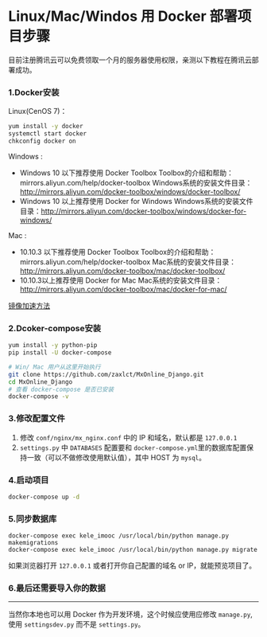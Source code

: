 # Linux/Mac/Windos 用 Docker 部署项目步骤
目前注册腾讯云可以免费领取一个月的服务器使用权限，亲测以下教程在腾讯云部署成功。

### 1.Docker安装
Linux(CenOS 7)：
```bash
yum install -y docker
systemctl start docker
chkconfig docker on
```
Windows :
- Windows 10 以下推荐使用 Docker Toolbox
Toolbox的介绍和帮助：mirrors.aliyun.com/help/docker-toolbox
Windows系统的安装文件目录：http://mirrors.aliyun.com/docker-toolbox/windows/docker-toolbox/
- Windows 10 以上推荐使用 Docker for Windows
Windows系统的安装文件目录：http://mirrors.aliyun.com/docker-toolbox/windows/docker-for-windows/

Mac :
- 10.10.3 以下推荐使用 Docker Toolbox
Toolbox的介绍和帮助：mirrors.aliyun.com/help/docker-toolbox
Mac系统的安装文件目录：http://mirrors.aliyun.com/docker-toolbox/mac/docker-toolbox/
- 10.10.3以上推荐使用 Docker for Mac
Mac系统的安装文件目录：http://mirrors.aliyun.com/docker-toolbox/mac/docker-for-mac/

[镜像加速方法](https://www.daocloud.io/mirror#accelerator-doc)


### 2.Dcoker-compose安装
```bash
yum install -y python-pip
pip install -U docker-compose

# Win/ Mac 用户从这里开始执行
git clone https://github.com/zaxlct/MxOnline_Django.git
cd MxOnline_Django
# 查看 docker-compose 是否已安装
docker-compose -v
```


### 3.修改配置文件
1. 修改 `conf/nginx/mx_nginx.conf` 中的 IP 和域名，默认都是 `127.0.0.1`
2. `settings.py` 中 `DATABASES` 配置要和 `docker-compose.yml`里的数据库配置保持一致（可以不做修改使用默认值），其中 HOST 为 `mysql`。


### 4.启动项目
```bash
docker-compose up -d
```


### 5.同步数据库
```
docker-compose exec kele_imooc /usr/local/bin/python manage.py makemigrations
docker-compose exec kele_imooc /usr/local/bin/python manage.py migrate
```
如果浏览器打开 `127.0.0.1` 或者打开你自己配置的域名 or IP，就能预览项目了。

### 6.最后还需要导入你的数据

---

当然你本地也可以用 Docker 作为开发环境，这个时候应使用应修改 `manage.py`, 使用 `settingsdev.py` 而不是 `settings.py`。